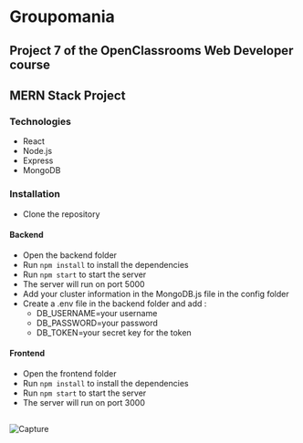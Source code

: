 # Groupomania

## Project 7 of the OpenClassrooms Web Developer course

## MERN Stack Project

### Technologies

- React
- Node.js
- Express
- MongoDB

### Installation

- Clone the repository

#### Backend

- Open the backend folder
- Run `npm install` to install the dependencies
- Run `npm start` to start the server
- The server will run on port 5000
- Add your cluster information in the MongoDB.js file in the config folder
- Create a .env file in the backend folder and add :
  - DB_USERNAME=your username
  - DB_PASSWORD=your password
  - DB_TOKEN=your secret key for the token

#### Frontend

- Open the frontend folder
- Run `npm install` to install the dependencies
- Run `npm start` to start the server
- The server will run on port 3000

##

![Capture](https://user-images.githubusercontent.com/104968647/201071185-61e7765d-a3fa-4844-9bbe-3fa5b080f752.PNG)
